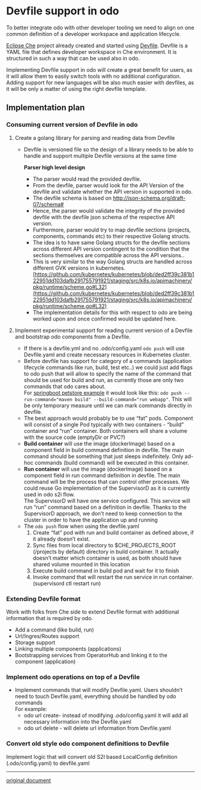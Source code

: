 
# Devfile support in odo

To better integrate odo with other developer tooling we need to align on one common definition of a developer workspace and application lifecycle.

[Eclipse Che](https://github.com/eclipse/che) project already created and started using [Devfile](https://github.com/redhat-developer/devfile). Devfile is a YAML file that defines developer workspace in Che environment. It is structured in such a way that can be used also in odo.

Implementing Devfile support in odo will create a great benefit for users, as it will allow them to easily switch tools with no additional configuration. Adding support for new languages will be also much easier with devfiles, as it will be only a matter of using the right devfile template.

## Implementation plan

### Consuming current version of Devfile in odo

1. Create a golang library for parsing and reading data from Devfile
    * Devfile is versioned file so the design of a library needs to be able to handle and support multiple Devfile versions at the same time

        **Parser high level design**
        * The parser would read the provided devfile.
        * From the devfile, parser would look for the API Version of the devfile and validate whether the API version in supported in odo.
        * The devfile schema is based on <http://json-schema.org/draft-07/schema#>
        * Hence, the parser would validate the integrity of the provided devfile with the devfile json schema of the respective API version.
        * Furthermore, parser would try to map devfile sections (projects, components, commands etc) to their respective Golang structs.
        * The idea is to have same Golang structs for the devfile sections across different API version contingent to the condition that the sections themselves are compatible across the API versions..
        * This is very similar to the way Golang structs are handled across different GVK versions in kubernetes. [https://github.com/kubernetes/kubernetes/blob/ded2ff39c381b122951dd103dafb291755791921/staging/src/k8s.io/apimachinery/pkg/runtime/scheme.go#L32](https://github.com/kubernetes/kubernetes/blob/ded2ff39c381b122951dd103dafb291755791921/staging/src/k8s.io/apimachinery/pkg/runtime/scheme.go#L32)
        * The implementation details for this with respect to odo are being worked upon and once confirmed would be updated here.

2. Implement experimental support for reading current version of a Devfile and bootstrap odo components from a Devfile.
    * If there is a devfile.yml and no .odo/config.yaml `odo push` will use Devfile.yaml and create necessary resources in Kubernetes cluster.
    * Before devfile has support for category of a commands (application lifecycle commands like run, build, test etc..) we could just add flags to odo push that will allow to specify the name of the command that should be used for build and run, as currently those are only two commands that odo cares about. \
For [springboot petstore example](https://github.com/eclipse/che-devfile-registry/blob/master/devfiles/java-web-spring/devfile.yaml) it would look like this: `odo push --run-command="maven build" --build-command="run webapp"`.
This will be only temporary measure until we can mark commands directly in devfile.
    * The best approach would probably be to use “fat” pods. Component will consist of a single Pod typically with two containers - “build” container and “run” container. Both containers will share a volume with the source code (emptyDir or PVC?)
    * **Build container** will use the image (dockerImage) based on a component field in build command definition in devfile. The main command should be something that just sleeps indefinitely.  Only ad-hoc commands (build command) will be executed in this container.
    * **Run container** will use the image  (dockerImage) based on a component field in run command definition in devfile. The main command will be the process that can control other processes. We could reuse Go implementation of the SupervisorD as it is currently used in odo s2i flow. \
The SupervisorD will have one service configured. This service will run “run” command based on a definition in devfile. Thanks to the SupervisorD approach, we don’t need to keep connection to the cluster in order to have the application up and running
    * The `odo push` flow when using the devfile.yaml
        1. Create “fat” pod with run and build container as defined above, if it already doesn’t exist.
        2. Sync files from local directory to $CHE_PROJECTS_ROOT (/projects by default) directory in build container. It actually doesn’t matter which container is used, as both should have shared volume mounted in this location
        3. Execute build command in build pod and wait for it to finish
        4. Invoke command that will restart the run service in run container. (supervisord ctl restart run)

### Extending Devfile format

Work with folks from Che side to extend Devfile format with additional information that is required by odo.

* Add a command (like build, run)
* Url/Ingres/Routes support
* Storage support
* Linking multiple components (applications)
* Bootstrapping services from OperatorHub and linking it to the component (application)

### Implement odo operations on top of a Devfile

* Implement commands that will modify Devfile.yaml. Users shouldn’t need to touch Devfile.yaml, everything should be handled by odo commands \
For example:
  * odo url create- instead of modifying .odo/config.yaml it will add all necessary information into the Devfile.yaml
  * odo url delete - will delete url information from Devfile.yaml

### Convert old style odo component definitions  to Devfile

Implement logic that will convert old S2I based LocalConfig definition (.odo/config.yaml) to devfile.yaml

---
[original document](https://docs.google.com/document/d/16OUCIvuoTPuJfqS32RLNDgJS1ZJ-sY3NDR9ZMP6wQH4)
